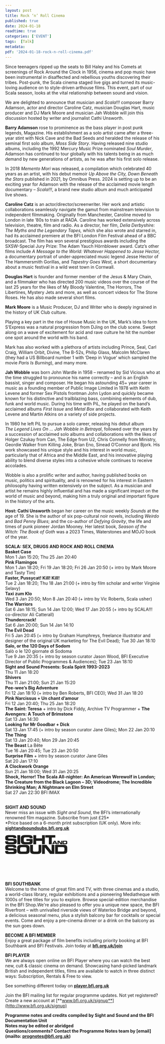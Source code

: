 ```yaml
---
layout: post
title: Rock ‘n’ Roll Cinema
published: true
date: 2024-01-18
readtime: true
categories: ['EVENT']
tags:  [Talk]
metadata: 
pdf: '2024-01-18-rock-n-roll-cinema.pdf'
---
```


Since teenagers ripped up the seats to Bill Haley and his Comets at screenings of Rock Around the Clock in 1956, cinema and pop music have been instrumental in disaffected and rebellious youths discovering their tribes. Post-punk, the Scala cinema staged live gigs and turned its music-loving audience on to style-driven arthouse films. This event, part of our Scala season, looks at the vital relationship between sound and vision.

We are delighted to announce that musician and _Scala!!!_ composer Barry Adamson, actor and director Caroline Catz, musician Douglas Hart, music producer and DJ Mark Moore and musician Jah Wobble will join this discussion hosted by writer and journalist Cathi Unsworth.

**Barry Adamson** rose to prominence as the bass player in post punk legends, Magazine. His establishment as a solo artist came after a three-year stint with Nick Cave and the Bad Seeds and heralded the release of his seminal first solo album, _Moss Side Story_. Having released nine studio albums, including the 1992 Mercury Music Prize nominated _Soul Murder_, Adamson has continued to tour globally with his talents being in as much demand by new generations of artists, as he was after his first solo release.

In 2018 _Memento Mori_ was released, a compilation which celebrated 40 years as an artist, with his debut memoir _Up Above the City, Down Beneath the Stars_ published in 2021, by Omnibus Press. 2024 is setting up to be an exciting year for Adamson with the release of the acclaimed movie length documentary – _Scala!!!_, a brand new studio album and much anticipated live shows.

**Caroline Catz** is an actor/director/screenwriter. Her work and artistic collaborations seamlessly navigate the gamut from mainstream television to independent filmmaking. Originally from Manchester, Caroline moved to London in late ’80s to train at RADA. Caroline has worked extensively across television, theatre, film and radio. As a director, her film, _Delia Derbyshire: The Myths and the Legendary Tapes,_ which she also wrote and starred in, had its acclaimed premiere at the BFI London Film Festival ahead of a BBC broadcast. The film has won several prestigious awards including the SXSW-Special Jury Prize: The Adam Yauch Hörnblower award. Catz’s other films include _A Message to the World: Whatever Happened to Jesse Hector,_ a documentary portrait of under-appreciated music legend Jesse Hector of The Hammersmith Gorillas, and _Tapestry Goes West,_ a short documentary about a music festival in a wild west town in Cornwall.

**Douglas Hart**  is founder and former member of the Jesus & Mary Chain, and a filmmaker who has directed 200 music videos over the course of the last 25 years for the likes of My Bloody Valentine, The Horrors, The Libertines, Mystery Jets and more, as well as concert videos for The Stone Roses. He has also made several short films.

**Mark Moore** is a Music Producer, DJ and Writer who is deeply ingrained in the history of UK Club culture.

Playing a key part in the rise of House Music in the UK, Mark’s idea to form S’Express was a natural progression from DJing on the club scene. Swept along on a wave of excitement for acid and rave culture he hit the number one spot around the world with his band.

Mark has also worked with a plethora of artists including Prince, Seal, Carl Craig, William Orbit, Divine, The B-52s, Philip Glass, Malcolm McClaren (they had a US Billboard number 1 with ‘Deep in Vogue’ which sampled the movie _Paris Is Burning_), and many more.

**Jah Wobble** was born John Wardle in 1958 – renamed by Sid Vicious who at the time struggled to pronounce his name correctly – and is an English bassist, singer and composer. He began his astounding 45+ year career in music as a founding member of Public Image Limited in 1978 with Keith Levene and former Sex Pistols frontman John Lydon and quickly became known for his distinctive and trailblazing bass, combining elements of dub, funk and world music. During his time with PiL, he played on the band’s acclaimed albums _First Issue_ and _Metal Box_ and collaborated with Keith Levene and Martin Atkins on a variety of side projects.

In 1980 he left PiL to pursue a solo career, releasing his debut album  
_The Legend Lives On … Jah Wobble in Betrayal_, followed over the years by a succession of acclaimed solo albums and collaborations with the likes of Holger Czukay from Can, The Edge from U2, Chris Connelly from Ministry, Geordie Walker from Killing Joke, Brian Eno, Sinead O’Connor and Bjork. His work showcased his unique style and his interest in world music, particularly that of Africa and the Middle East, and his innovative playing ability to blend diverse styles into a cohesive whole continues to receive accolades.

Wobble is also a prolific writer and author, having published books on music, politics and spirituality, and is renowned for his interest in Eastern philosophy having written extensively on the subject. As a musician and artist he remains highly influential and has made a significant impact on the world of music and beyond, making him a truly original and important figure in the history of the arts.

**Host: Cathi Unsworth** began her career on the music weekly _Sounds_ at the age of 19. She is the author of six pop-cultural noir novels, including _Weirdo_ and _Bad Penny Blues_; and the co-author of _Defying Gravity_, the life and times of punk pioneer Jordan Mooney. Her latest book, _Season of the Witch: The Book of Goth_ was a 2023 Times, Waterstones and MOJO book of the year.
<br>

**SCALA: SEX, DRUGS AND  ROCK AND ROLL CINEMA**<br>
**Basket Case**<br>
Mon 1 Jan 15:20; Thu 25 Jan 20:40<br>
**Pink Flamingos**<br>
Mon 1 Jan 18:20; Fri 19 Jan 18:20; Fri 26 Jan 20:50 (+ intro by Mark Moore and Tasty Tim)<br>
**Faster, Pussycat! Kill! Kill!**<br>
Tue 2 Jan 18:20; Thu 18 Jan 21:00 (+ intro by film scholar and writer Virginie Selavy)<br>
**Taxi zum Klo**<br>
Wed 3 Jan 20:50; Mon 8 Jan 20:40 (+ intro by  Vic Roberts, Scala usher)<br>
**The Warriors**<br>
Sat 6 Jan 18:15; Sun 14 Jan 12:00; Wed 17 Jan 20:55 (+ intro by SCALA!!! co-director Ali Catterall)<br>
**Thundercrack!**<br>
Sat 6 Jan 20:00; Sun 14 Jan 14:10<br>
**The Evil Dead**<br>
Fri 5 Jan 20:45 (+ intro by Graham Humphreys, freelance illustrator and designer of the original UK marketing for The Evil Dead); Tue 30 Jan 18:10<br>
**Salo, or the 120 Days of Sodom**  
Salò o le 120 giornate di Sodoma<br>
Tue 9 Jan 20:35 (+ intro by season curator Jason Wood, BFI Executive Director of Public Programmes & Audiences); Tue 23 Jan 18:10<br>
**Sight and Sound Presents:  Scala Spirit 1993-2023**<br>
Thu 11 Jan 18:20<br>
**Shivers**<br>
Thu 11 Jan 21:00; Sun 21 Jan 15:20<br>
**Pee-wee’s Big Adventure**<br>
Fri 12 Jan 18:10 (+ intro by Ben Roberts, BFI CEO); Wed 31 Jan 18:20<br>
**Pink Narcissus + Un chant d’amour**<br>
Fri 12 Jan 20:40; Thu 25 Jan 18:20<br>
**The Saint: Teresa** + intro by Dick Fiddy, Archive TV Programmer + **The Avengers: A Touch of Brimstone**<br>
Sat 13 Jan 14:30<br>
**Looking for Mr Goodbar + Dick**<br>
Sat 13 Jan 17:45 (+ intro by season curator  Jane Giles); Mon 22 Jan 20:10<br>
**The Thing**<br>
Sat 13 Jan 20:40; Mon 29 Jan 20:45<br>
**The Beast** La Bête<br>
Tue 16 Jan 20:45; Tue 23 Jan 20:50<br>
**Surprise Film** + intro by season curator Jane Giles<br>
Sat 20 Jan 17:10<br>
**A Clockwork Orange**<br>
Sun 21 Jan 18:00; Wed 31 Jan 20:25<br>
**Shock, Horror! The Scala All-nighter:  An American Werewolf in London;**  **The Creature from the Black Lagoon – 3D; Videodrome;  The Incredible Shrinking Man; A Nightmare on Elm Street**<br>
Sat 27 Jan 22:30 BFI IMAX<br>
<br>

**SIGHT AND SOUND**<br>
Never miss an issue with _Sight and Sound_, the BFI’s internationally renowned film magazine. Subscribe from just £25*<br>
*Price based on a 6-month print subscription (UK only). More info: [**sightandsoundsubs.bfi.org.uk**](https://sightandsoundsubs.bfi.org.uk/subscribe)

<img style="float: left;" src="/img/sight-and-sound.jpg" width="40%" height="40%"><br><br><br><br><br><br><br><br>

**BFI SOUTHBANK**  
Welcome to the home of great film and TV, with three cinemas and a studio, a world-class library, regular exhibitions and a pioneering Mediatheque with 1000s of free titles for you to explore. Browse special-edition merchandise in the BFI Shop.We&#39;re also pleased to offer you a unique new space, the BFI Riverfront – with unrivalled riverside views of Waterloo Bridge and beyond, a delicious seasonal menu, plus a stylish balcony bar for cocktails or special events. Come and enjoy a pre-cinema dinner or a drink on the balcony as the sun goes down.  

**BECOME A BFI MEMBER**  
Enjoy a great package of film benefits including priority booking at BFI Southbank and BFI Festivals. Join today at [**bfi.org.uk/join**](http://www.bfi.org.uk/join)  

**BFI PLAYER**  
 We are always open online on BFI Player where you can watch the best new, cult &amp; classic cinema on demand. Showcasing hand-picked landmark British and independent titles, films are available to watch in three distinct ways: Subscription, Rentals &amp; Free to view.  

See something different today on [**player.bfi.org.uk**](https://player.bfi.org.uk)  

Join the BFI mailing list for regular programme updates. Not yet registered? Create a new account at [**www.bfi.org.uk/signup**](http://www.bfi.org.uk/signup)

**Programme notes and credits compiled by Sight and Sound and the BFI Documentation Unit  
Notes may be edited or abridged  
Questions/comments? Contact the Programme Notes team by [email](mailto: prognotes@bfi.org.uk)**


<!--stackedit_data:
eyJoaXN0b3J5IjpbLTExMjc3MzYwOTVdfQ==
-->
